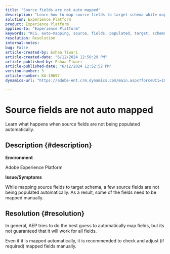 ```yaml
---
title: "Source fields are not auto mapped"
description: "Learn how to map source fields to target schema while mapping source fields to target schema."
solution: Experience Platform
product: Experience Platform
applies-to: "Experience Platform"
keywords: "KCS, auto-mapping, source, fields, populated, target, schema, AEP"
resolution: Resolution
internal-notes: 
bug: False
article-created-by: Eshaa Tiwari
article-created-date: "6/12/2024 12:50:29 PM"
article-published-by: Eshaa Tiwari
article-published-date: "6/12/2024 12:52:52 PM"
version-number: 3
article-number: KA-19697
dynamics-url: "https://adobe-ent.crm.dynamics.com/main.aspx?forceUCI=1&pagetype=entityrecord&etn=knowledgearticle&id=5a3d9255-ba28-ef11-840a-6045bd029b18"

---
```

# Source fields are not auto mapped


Learn what happens when source fields are not being populated automatically.

## Description {#description}


<b>Environment</b>

Adobe Experience Platform

<b>Issue/Symptoms</b>

While mapping source fields to target schema, a few source fields are not being populated automatically. As a result, some of the fields need to be mapped manually.


## Resolution {#resolution}


In general, AEP tries to do the best guess to automatically map fields, but its not guaranteed that it will work for all fields.

Even if it is mapped automatically, it is recommended to check and adjust (if required) mapped fields manually.
